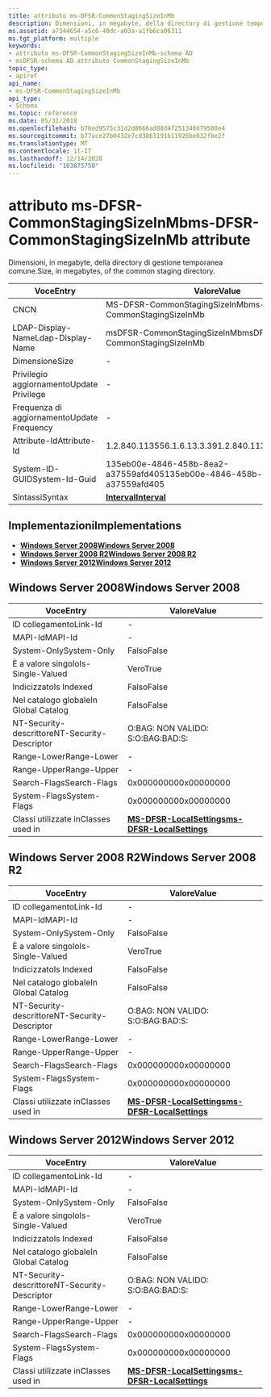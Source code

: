 ```yaml
---
title: attributo ms-DFSR-CommonStagingSizeInMb
description: Dimensioni, in megabyte, della directory di gestione temporanea comune.
ms.assetid: a7344654-a5c6-40dc-a03a-a1fb6ca06311
ms.tgt_platform: multiple
keywords:
- attributo ms-DFSR-CommonStagingSizeInMb-schema AD
- msDFSR-schema AD attributo CommonStagingSizeInMb
topic_type:
- apiref
api_name:
- ms-DFSR-CommonStagingSizeInMb
api_type:
- Schema
ms.topic: reference
ms.date: 05/31/2018
ms.openlocfilehash: b76ed9575c31d2d8666ad88d4f251340d79580e4
ms.sourcegitcommit: b77ace27b0432e7cd3863191b11926be032fbe2f
ms.translationtype: MT
ms.contentlocale: it-IT
ms.lasthandoff: 12/14/2020
ms.locfileid: "103875750"
---
```

# <a name="ms-dfsr-commonstagingsizeinmb-attribute"></a><span data-ttu-id="bed81-105">attributo ms-DFSR-CommonStagingSizeInMb</span><span class="sxs-lookup"><span data-stu-id="bed81-105">ms-DFSR-CommonStagingSizeInMb attribute</span></span>

<span data-ttu-id="bed81-106">Dimensioni, in megabyte, della directory di gestione temporanea comune.</span><span class="sxs-lookup"><span data-stu-id="bed81-106">Size, in megabytes, of the common staging directory.</span></span>



| <span data-ttu-id="bed81-107">Voce</span><span class="sxs-lookup"><span data-stu-id="bed81-107">Entry</span></span> | <span data-ttu-id="bed81-108">Valore</span><span class="sxs-lookup"><span data-stu-id="bed81-108">Value</span></span> |
|-------------------|--------------------------------------|
| <span data-ttu-id="bed81-109">CN</span><span class="sxs-lookup"><span data-stu-id="bed81-109">CN</span></span>                | <span data-ttu-id="bed81-110">MS-DFSR-CommonStagingSizeInMb</span><span class="sxs-lookup"><span data-stu-id="bed81-110">ms-DFSR-CommonStagingSizeInMb</span></span>        |
| <span data-ttu-id="bed81-111">LDAP-Display-Name</span><span class="sxs-lookup"><span data-stu-id="bed81-111">Ldap-Display-Name</span></span> | <span data-ttu-id="bed81-112">msDFSR-CommonStagingSizeInMb</span><span class="sxs-lookup"><span data-stu-id="bed81-112">msDFSR-CommonStagingSizeInMb</span></span>         |
| <span data-ttu-id="bed81-113">Dimensione</span><span class="sxs-lookup"><span data-stu-id="bed81-113">Size</span></span>              | \-                                   |
| <span data-ttu-id="bed81-114">Privilegio aggiornamento</span><span class="sxs-lookup"><span data-stu-id="bed81-114">Update Privilege</span></span>  | \-                                   |
| <span data-ttu-id="bed81-115">Frequenza di aggiornamento</span><span class="sxs-lookup"><span data-stu-id="bed81-115">Update Frequency</span></span>  | \-                                   |
| <span data-ttu-id="bed81-116">Attribute-Id</span><span class="sxs-lookup"><span data-stu-id="bed81-116">Attribute-Id</span></span>      | <span data-ttu-id="bed81-117">1.2.840.113556.1.6.13.3.39</span><span class="sxs-lookup"><span data-stu-id="bed81-117">1.2.840.113556.1.6.13.3.39</span></span>           |
| <span data-ttu-id="bed81-118">System-ID-GUID</span><span class="sxs-lookup"><span data-stu-id="bed81-118">System-Id-Guid</span></span>    | <span data-ttu-id="bed81-119">135eb00e-4846-458b-8ea2-a37559afd405</span><span class="sxs-lookup"><span data-stu-id="bed81-119">135eb00e-4846-458b-8ea2-a37559afd405</span></span> |
| <span data-ttu-id="bed81-120">Sintassi</span><span class="sxs-lookup"><span data-stu-id="bed81-120">Syntax</span></span>            | [<span data-ttu-id="bed81-121">**Interval**</span><span class="sxs-lookup"><span data-stu-id="bed81-121">**Interval**</span></span>](s-interval.md)       |



## <a name="implementations"></a><span data-ttu-id="bed81-122">Implementazioni</span><span class="sxs-lookup"><span data-stu-id="bed81-122">Implementations</span></span>

-   [<span data-ttu-id="bed81-123">**Windows Server 2008**</span><span class="sxs-lookup"><span data-stu-id="bed81-123">**Windows Server 2008**</span></span>](#windows-server-2008)
-   [<span data-ttu-id="bed81-124">**Windows Server 2008 R2**</span><span class="sxs-lookup"><span data-stu-id="bed81-124">**Windows Server 2008 R2**</span></span>](#windows-server-2008-r2)
-   [<span data-ttu-id="bed81-125">**Windows Server 2012**</span><span class="sxs-lookup"><span data-stu-id="bed81-125">**Windows Server 2012**</span></span>](#windows-server-2012)

## <a name="windows-server-2008"></a><span data-ttu-id="bed81-126">Windows Server 2008</span><span class="sxs-lookup"><span data-stu-id="bed81-126">Windows Server 2008</span></span>



| <span data-ttu-id="bed81-127">Voce</span><span class="sxs-lookup"><span data-stu-id="bed81-127">Entry</span></span> | <span data-ttu-id="bed81-128">Valore</span><span class="sxs-lookup"><span data-stu-id="bed81-128">Value</span></span> |
|------------------------|--------------------------------------------------------------------|
| <span data-ttu-id="bed81-129">ID collegamento</span><span class="sxs-lookup"><span data-stu-id="bed81-129">Link-Id</span></span>                | \-                                                                 |
| <span data-ttu-id="bed81-130">MAPI-Id</span><span class="sxs-lookup"><span data-stu-id="bed81-130">MAPI-Id</span></span>                | \-                                                                 |
| <span data-ttu-id="bed81-131">System-Only</span><span class="sxs-lookup"><span data-stu-id="bed81-131">System-Only</span></span>            | <span data-ttu-id="bed81-132">Falso</span><span class="sxs-lookup"><span data-stu-id="bed81-132">False</span></span>                                                              |
| <span data-ttu-id="bed81-133">È a valore singolo</span><span class="sxs-lookup"><span data-stu-id="bed81-133">Is-Single-Valued</span></span>       | <span data-ttu-id="bed81-134">Vero</span><span class="sxs-lookup"><span data-stu-id="bed81-134">True</span></span>                                                               |
| <span data-ttu-id="bed81-135">Indicizzato</span><span class="sxs-lookup"><span data-stu-id="bed81-135">Is Indexed</span></span>             | <span data-ttu-id="bed81-136">Falso</span><span class="sxs-lookup"><span data-stu-id="bed81-136">False</span></span>                                                              |
| <span data-ttu-id="bed81-137">Nel catalogo globale</span><span class="sxs-lookup"><span data-stu-id="bed81-137">In Global Catalog</span></span>      | <span data-ttu-id="bed81-138">Falso</span><span class="sxs-lookup"><span data-stu-id="bed81-138">False</span></span>                                                              |
| <span data-ttu-id="bed81-139">NT-Security-descrittore</span><span class="sxs-lookup"><span data-stu-id="bed81-139">NT-Security-Descriptor</span></span> | <span data-ttu-id="bed81-140">O:BAG: NON VALIDO: S:</span><span class="sxs-lookup"><span data-stu-id="bed81-140">O:BAG:BAD:S:</span></span>                                                       |
| <span data-ttu-id="bed81-141">Range-Lower</span><span class="sxs-lookup"><span data-stu-id="bed81-141">Range-Lower</span></span>            | \-                                                                 |
| <span data-ttu-id="bed81-142">Range-Upper</span><span class="sxs-lookup"><span data-stu-id="bed81-142">Range-Upper</span></span>            | \-                                                                 |
| <span data-ttu-id="bed81-143">Search-Flags</span><span class="sxs-lookup"><span data-stu-id="bed81-143">Search-Flags</span></span>           | <span data-ttu-id="bed81-144">0x00000000</span><span class="sxs-lookup"><span data-stu-id="bed81-144">0x00000000</span></span>                                                         |
| <span data-ttu-id="bed81-145">System-Flags</span><span class="sxs-lookup"><span data-stu-id="bed81-145">System-Flags</span></span>           | <span data-ttu-id="bed81-146">0x00000000</span><span class="sxs-lookup"><span data-stu-id="bed81-146">0x00000000</span></span>                                                         |
| <span data-ttu-id="bed81-147">Classi utilizzate in</span><span class="sxs-lookup"><span data-stu-id="bed81-147">Classes used in</span></span>        | [<span data-ttu-id="bed81-148">**MS-DFSR-LocalSettings**</span><span class="sxs-lookup"><span data-stu-id="bed81-148">**ms-DFSR-LocalSettings**</span></span>](c-msdfsr-localsettings.md)<br/> |



## <a name="windows-server-2008-r2"></a><span data-ttu-id="bed81-149">Windows Server 2008 R2</span><span class="sxs-lookup"><span data-stu-id="bed81-149">Windows Server 2008 R2</span></span>



| <span data-ttu-id="bed81-150">Voce</span><span class="sxs-lookup"><span data-stu-id="bed81-150">Entry</span></span> | <span data-ttu-id="bed81-151">Valore</span><span class="sxs-lookup"><span data-stu-id="bed81-151">Value</span></span> |
|------------------------|--------------------------------------------------------------------|
| <span data-ttu-id="bed81-152">ID collegamento</span><span class="sxs-lookup"><span data-stu-id="bed81-152">Link-Id</span></span>                | \-                                                                 |
| <span data-ttu-id="bed81-153">MAPI-Id</span><span class="sxs-lookup"><span data-stu-id="bed81-153">MAPI-Id</span></span>                | \-                                                                 |
| <span data-ttu-id="bed81-154">System-Only</span><span class="sxs-lookup"><span data-stu-id="bed81-154">System-Only</span></span>            | <span data-ttu-id="bed81-155">Falso</span><span class="sxs-lookup"><span data-stu-id="bed81-155">False</span></span>                                                              |
| <span data-ttu-id="bed81-156">È a valore singolo</span><span class="sxs-lookup"><span data-stu-id="bed81-156">Is-Single-Valued</span></span>       | <span data-ttu-id="bed81-157">Vero</span><span class="sxs-lookup"><span data-stu-id="bed81-157">True</span></span>                                                               |
| <span data-ttu-id="bed81-158">Indicizzato</span><span class="sxs-lookup"><span data-stu-id="bed81-158">Is Indexed</span></span>             | <span data-ttu-id="bed81-159">Falso</span><span class="sxs-lookup"><span data-stu-id="bed81-159">False</span></span>                                                              |
| <span data-ttu-id="bed81-160">Nel catalogo globale</span><span class="sxs-lookup"><span data-stu-id="bed81-160">In Global Catalog</span></span>      | <span data-ttu-id="bed81-161">Falso</span><span class="sxs-lookup"><span data-stu-id="bed81-161">False</span></span>                                                              |
| <span data-ttu-id="bed81-162">NT-Security-descrittore</span><span class="sxs-lookup"><span data-stu-id="bed81-162">NT-Security-Descriptor</span></span> | <span data-ttu-id="bed81-163">O:BAG: NON VALIDO: S:</span><span class="sxs-lookup"><span data-stu-id="bed81-163">O:BAG:BAD:S:</span></span>                                                       |
| <span data-ttu-id="bed81-164">Range-Lower</span><span class="sxs-lookup"><span data-stu-id="bed81-164">Range-Lower</span></span>            | \-                                                                 |
| <span data-ttu-id="bed81-165">Range-Upper</span><span class="sxs-lookup"><span data-stu-id="bed81-165">Range-Upper</span></span>            | \-                                                                 |
| <span data-ttu-id="bed81-166">Search-Flags</span><span class="sxs-lookup"><span data-stu-id="bed81-166">Search-Flags</span></span>           | <span data-ttu-id="bed81-167">0x00000000</span><span class="sxs-lookup"><span data-stu-id="bed81-167">0x00000000</span></span>                                                         |
| <span data-ttu-id="bed81-168">System-Flags</span><span class="sxs-lookup"><span data-stu-id="bed81-168">System-Flags</span></span>           | <span data-ttu-id="bed81-169">0x00000000</span><span class="sxs-lookup"><span data-stu-id="bed81-169">0x00000000</span></span>                                                         |
| <span data-ttu-id="bed81-170">Classi utilizzate in</span><span class="sxs-lookup"><span data-stu-id="bed81-170">Classes used in</span></span>        | [<span data-ttu-id="bed81-171">**MS-DFSR-LocalSettings**</span><span class="sxs-lookup"><span data-stu-id="bed81-171">**ms-DFSR-LocalSettings**</span></span>](c-msdfsr-localsettings.md)<br/> |



## <a name="windows-server-2012"></a><span data-ttu-id="bed81-172">Windows Server 2012</span><span class="sxs-lookup"><span data-stu-id="bed81-172">Windows Server 2012</span></span>



| <span data-ttu-id="bed81-173">Voce</span><span class="sxs-lookup"><span data-stu-id="bed81-173">Entry</span></span> | <span data-ttu-id="bed81-174">Valore</span><span class="sxs-lookup"><span data-stu-id="bed81-174">Value</span></span> |
|------------------------|--------------------------------------------------------------------|
| <span data-ttu-id="bed81-175">ID collegamento</span><span class="sxs-lookup"><span data-stu-id="bed81-175">Link-Id</span></span>                | \-                                                                 |
| <span data-ttu-id="bed81-176">MAPI-Id</span><span class="sxs-lookup"><span data-stu-id="bed81-176">MAPI-Id</span></span>                | \-                                                                 |
| <span data-ttu-id="bed81-177">System-Only</span><span class="sxs-lookup"><span data-stu-id="bed81-177">System-Only</span></span>            | <span data-ttu-id="bed81-178">Falso</span><span class="sxs-lookup"><span data-stu-id="bed81-178">False</span></span>                                                              |
| <span data-ttu-id="bed81-179">È a valore singolo</span><span class="sxs-lookup"><span data-stu-id="bed81-179">Is-Single-Valued</span></span>       | <span data-ttu-id="bed81-180">Vero</span><span class="sxs-lookup"><span data-stu-id="bed81-180">True</span></span>                                                               |
| <span data-ttu-id="bed81-181">Indicizzato</span><span class="sxs-lookup"><span data-stu-id="bed81-181">Is Indexed</span></span>             | <span data-ttu-id="bed81-182">Falso</span><span class="sxs-lookup"><span data-stu-id="bed81-182">False</span></span>                                                              |
| <span data-ttu-id="bed81-183">Nel catalogo globale</span><span class="sxs-lookup"><span data-stu-id="bed81-183">In Global Catalog</span></span>      | <span data-ttu-id="bed81-184">Falso</span><span class="sxs-lookup"><span data-stu-id="bed81-184">False</span></span>                                                              |
| <span data-ttu-id="bed81-185">NT-Security-descrittore</span><span class="sxs-lookup"><span data-stu-id="bed81-185">NT-Security-Descriptor</span></span> | <span data-ttu-id="bed81-186">O:BAG: NON VALIDO: S:</span><span class="sxs-lookup"><span data-stu-id="bed81-186">O:BAG:BAD:S:</span></span>                                                       |
| <span data-ttu-id="bed81-187">Range-Lower</span><span class="sxs-lookup"><span data-stu-id="bed81-187">Range-Lower</span></span>            | \-                                                                 |
| <span data-ttu-id="bed81-188">Range-Upper</span><span class="sxs-lookup"><span data-stu-id="bed81-188">Range-Upper</span></span>            | \-                                                                 |
| <span data-ttu-id="bed81-189">Search-Flags</span><span class="sxs-lookup"><span data-stu-id="bed81-189">Search-Flags</span></span>           | <span data-ttu-id="bed81-190">0x00000000</span><span class="sxs-lookup"><span data-stu-id="bed81-190">0x00000000</span></span>                                                         |
| <span data-ttu-id="bed81-191">System-Flags</span><span class="sxs-lookup"><span data-stu-id="bed81-191">System-Flags</span></span>           | <span data-ttu-id="bed81-192">0x00000000</span><span class="sxs-lookup"><span data-stu-id="bed81-192">0x00000000</span></span>                                                         |
| <span data-ttu-id="bed81-193">Classi utilizzate in</span><span class="sxs-lookup"><span data-stu-id="bed81-193">Classes used in</span></span>        | [<span data-ttu-id="bed81-194">**MS-DFSR-LocalSettings**</span><span class="sxs-lookup"><span data-stu-id="bed81-194">**ms-DFSR-LocalSettings**</span></span>](c-msdfsr-localsettings.md)<br/> |



 

 





